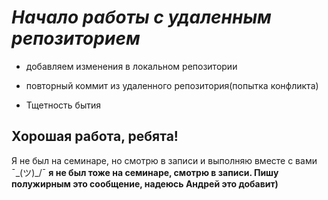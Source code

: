 # __*Начало работы с удаленным репозиторием*__

* добавляем изменения в локальном репозитории

* повторный коммит из удаленного репозитория(попытка конфликта)

* Тщетность бытия 

## Хорошая работа, ребята!

Я не был на семинаре, но смотрю в записи и выполняю вместе с вами ¯\_(ツ)_/¯
**я не был тоже на семинаре, смотрю в записи. Пишу полужирным это сообщение, надеюсь Андрей это добавит)**
